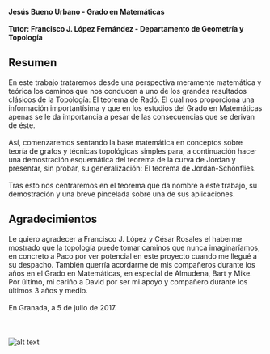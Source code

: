 **Jesús Bueno Urbano - Grado en Matemáticas**
<br><br>
**Tutor: Francisco J. López Fernández - Departamento de Geometría y Topología**
## Resumen ##
En este trabajo trataremos desde una perspectiva meramente matemática y teórica los caminos que nos conducen a uno de los grandes resultados clásicos de la Topología: El teorema de Radó. El cual nos proporciona una información importantísima y que en los estudios del Grado en Matemáticas apenas se le da importancia a pesar de las consecuencias que se derivan de éste.
<br><br>
Así, comenzaremos sentando la base matemática en conceptos sobre teoría de grafos y técnicas topológicas simples para, a continuación hacer una demostración esquemática del teorema de la curva de Jordan y presentar, sin probar, su generalización: El teorema de Jordan-Schönflies.
<br><br>
Tras esto nos centraremos en el teorema que da nombre a este trabajo, su demostración y una breve pincelada sobre una de sus aplicaciones.
## Agradecimientos ##
Le quiero agradecer a Francisco J. López y César Rosales el haberme mostrado que la topología puede tomar caminos que nunca imaginaríamos, en concreto a Paco por ver potencial en este proyecto cuando me llegué a su despacho. También querría acordarme de mis compañeros durante los años en el Grado en Matemáticas, en especial de Almudena, Bart y Mike. Por último, mi cariño a David por ser mi apoyo y compañero durante los últimos 3 años y medio.
<br><br>
En Granada, a 5 de julio de 2017.
<br><br>
<br><br>
![alt text](http://secretariageneral.ugr.es/pages/ivc/descarga/_img/horizontal/ugrmarca02color_2/!)
<br><br>
